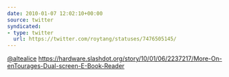 ```yaml
---
date: 2010-01-07 12:02:10+00:00
source: twitter
syndicated:
- type: twitter
  url: https://twitter.com/roytang/statuses/7476505145/
---
```


[@altealice](https://twitter.com/altealice/) https://hardware.slashdot.org/story/10/01/06/2237217/More-On-enTourages-Dual-screen-E-Book-Reader